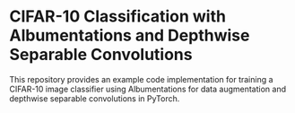 # CIFAR-10 Classification with Albumentations and Depthwise Separable Convolutions

This repository provides an example code implementation for training a CIFAR-10 image classifier using Albumentations for data augmentation and depthwise separable convolutions in PyTorch.
